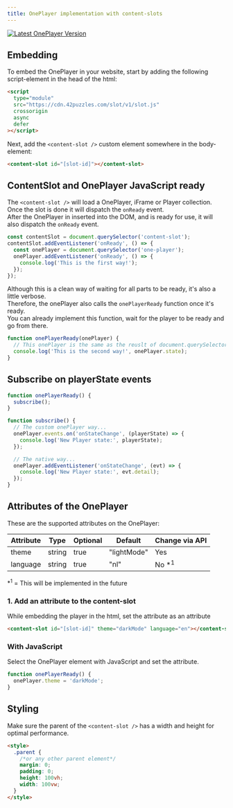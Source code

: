 ```yaml
---
title: OnePlayer implementation with content-slots
---
```

[![Latest OnePlayer Version](https://img.shields.io/badge/OnePlayer-0.0.18-brightgreen)](https://oneplayer.42puzzles.com/)

## Embedding

To embed the OnePlayer in your website, start by adding the following script-element in the head of the html:

```html
<script
  type="module"
  src="https://cdn.42puzzles.com/slot/v1/slot.js"
  crossorigin
  async
  defer
></script>
```

Next, add the `<content-slot />` custom element somewhere in the body-element:

```html
<content-slot id="[slot-id]"></content-slot>
```

## ContentSlot and OnePlayer JavaScript ready

The `<content-slot />` will load a OnePlayer, iFrame or Player collection.  
Once the slot is done it will dispatch the `onReady` event.  
After the OnePlayer in inserted into the DOM, and is ready for use, it will also dispatch the `onReady` event.

```js
const contentSlot = document.querySelector('content-slot');
contentSlot.addEventListener('onReady', () => {
  const onePlayer = document.querySelector('one-player');
  onePlayer.addEventListener('onReady', () => {
    console.log('This is the first way!');
  });
});
```

Although this is a clean way of waiting for all parts to be ready, it's also a little verbose.  
Therefore, the onePlayer also calls the `onePlayerReady` function once it's ready.  
You can already implement this function, wait for the player to be ready and go from there.

```js
function onePlayerReady(onePlayer) {
  // This onePlayer is the same as the reuslt of document.querySelector('one-player')
  console.log('This is the second way!', onePlayer.state);
}
```

## Subscribe on playerState events

```js
function onePlayerReady() {
  subscribe();
}

function subscribe() {
  // The custom onePlayer way...
  onePlayer.events.on('onStateChange', (playerState) => {
    console.log('New Player state:', playerState);
  });

  // The native way...
  onePlayer.addEventListener('onStateChange', (evt) => {
    console.log('New Player state:', evt.detail);
  });
}
```

## Attributes of the OnePlayer

These are the supported attributes on the OnePlayer:

| Attribute | Type   | Optional | Default     | Change via API    |
| --------- | ------ | -------- | ----------- | ----------------- |
| theme     | string | true     | "lightMode" | Yes               |
| language  | string | true     | "nl"        | No \*<sup>1</sup> |

\*<sup>1</sup> = This will be implemented in the future

### 1. Add an attribute to the content-slot

While embedding the player in the html, set the attribute as an attribute

```html
<content-slot id="[slot-id]" theme="darkMode" language="en"></content-slot>
```

### With JavaScript

Select the OnePlayer element with JavaScript and set the attribute.

```js
function onePlayerReady() {
  onePlayer.theme = 'darkMode';
}
```

## Styling

Make sure the parent of the `<content-slot />` has a width and height for optimal performance.

```html
<style>
  .parent {
    /*or any other parent element*/
    margin: 0;
    padding: 0;
    height: 100vh;
    width: 100vw;
  }
</style>
```
